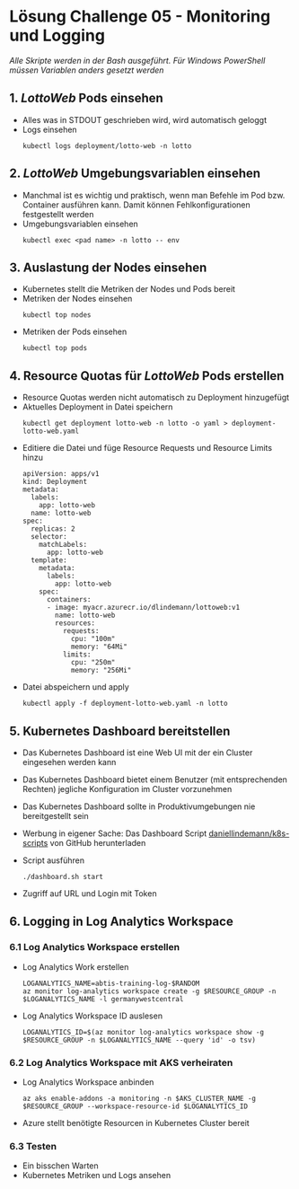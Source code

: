 # Lösung Challenge 05 - Monitoring und Logging

*Alle Skripte werden in der Bash ausgeführt. Für Windows PowerShell müssen Variablen anders gesetzt werden*

## 1. *LottoWeb* Pods einsehen

- Alles was in STDOUT geschrieben wird, wird automatisch geloggt
- Logs einsehen
    ```
    kubectl logs deployment/lotto-web -n lotto
    ```

## 2. *LottoWeb* Umgebungsvariablen einsehen

- Manchmal ist es wichtig und praktisch, wenn man Befehle im Pod bzw. Container ausführen kann. Damit können Fehlkonfigurationen festgestellt werden
- Umgebungsvariablen einsehen
    ```
    kubectl exec <pad name> -n lotto -- env
    ```

## 3. Auslastung der Nodes einsehen

- Kubernetes stellt die Metriken der Nodes und Pods bereit
- Metriken der Nodes einsehen
    ```
    kubectl top nodes
    ```
- Metriken der Pods einsehen
    ```
    kubectl top pods
    ```

## 4. Resource Quotas für *LottoWeb* Pods erstellen

- Resource Quotas werden nicht automatisch zu Deployment hinzugefügt
- Aktuelles Deployment in Datei speichern
    ```
    kubectl get deployment lotto-web -n lotto -o yaml > deployment-lotto-web.yaml
    ```
- Editiere die Datei und füge Resource Requests und Resource Limits hinzu
    ```
    apiVersion: apps/v1
    kind: Deployment
    metadata:
      labels:
        app: lotto-web
      name: lotto-web
    spec:
      replicas: 2
      selector:
        matchLabels:
          app: lotto-web
      template:
        metadata:
          labels:
            app: lotto-web
        spec:
          containers:
          - image: myacr.azurecr.io/dlindemann/lottoweb:v1
            name: lotto-web
            resources:
              requests:
                cpu: "100m"
                memory: "64Mi"
              limits:
                cpu: "250m"
                memory: "256Mi"
    ```
- Datei abspeichern und apply
    ```
    kubectl apply -f deployment-lotto-web.yaml -n lotto
    ```

## 5. Kubernetes Dashboard bereitstellen

- Das Kubernetes Dashboard ist eine Web UI mit der ein Cluster eingesehen werden kann
- Das Kubernetes Dashboard bietet einem Benutzer (mit entsprechenden Rechten) jegliche Konfiguration im Cluster vorzunehmen
- Das Kubernetes Dashboard sollte in Produktivumgebungen nie bereitgestellt sein

- Werbung in eigener Sache: Das Dashboard Script [daniellindemann/k8s-scripts](https://github.com/daniellindemann/k8s-scripts) von GitHub herunterladen
- Script ausführen
    ```
    ./dashboard.sh start
    ```
- Zugriff auf URL und Login mit Token

## 6. Logging in Log Analytics Workspace

### 6.1 Log Analytics Workspace erstellen

- Log Analytics Work erstellen
    ```
    LOGANALYTICS_NAME=abtis-training-log-$RANDOM
    az monitor log-analytics workspace create -g $RESOURCE_GROUP -n $LOGANALYTICS_NAME -l germanywestcentral
    ```

- Log Analytics Workspace ID auslesen
    ```
    LOGANALYTICS_ID=$(az monitor log-analytics workspace show -g $RESOURCE_GROUP -n $LOGANALYTICS_NAME --query 'id' -o tsv)
    ```

### 6.2 Log Analytics Workspace mit AKS verheiraten

- Log Analytics Workspace anbinden
    ```
    az aks enable-addons -a monitoring -n $AKS_CLUSTER_NAME -g $RESOURCE_GROUP --workspace-resource-id $LOGANALYTICS_ID
    ```
- Azure stellt benötigte Resourcen in Kubernetes Cluster bereit

### 6.3 Testen

- Ein bisschen Warten
- Kubernetes Metriken und Logs ansehen
